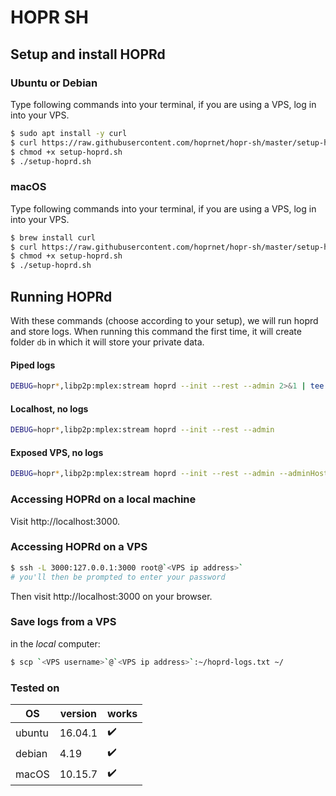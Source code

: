 # HOPR SH

## Setup and install HOPRd

### Ubuntu or Debian

Type following commands into your terminal, if you are using a VPS, log in into your VPS.

```bash
$ sudo apt install -y curl
$ curl https://raw.githubusercontent.com/hoprnet/hopr-sh/master/setup-hoprd.sh --output setup-hoprd.sh
$ chmod +x setup-hoprd.sh
$ ./setup-hoprd.sh
```

### macOS

Type following commands into your terminal, if you are using a VPS, log in into your VPS.

```bash
$ brew install curl
$ curl https://raw.githubusercontent.com/hoprnet/hopr-sh/master/setup-hoprd-macos.sh --output setup-hoprd.sh
$ chmod +x setup-hoprd.sh
$ ./setup-hoprd.sh
```

## Running HOPRd

With these commands (choose according to your setup), we will run hoprd and store logs. When running this command the first time, it will create folder `db` in which it will store your private data.

#### Piped logs
```bash
DEBUG=hopr*,libp2p:mplex:stream hoprd --init --rest --admin 2>&1 | tee hoprd-logs.txt
```
#### Localhost, no logs

```bash
DEBUG=hopr*,libp2p:mplex:stream hoprd --init --rest --admin
```
#### Exposed VPS, no logs

```bash
DEBUG=hopr*,libp2p:mplex:stream hoprd --init --rest --admin --adminHost 0.0.0.0
```

### Accessing HOPRd on a local machine

Visit http://localhost:3000.

### Accessing HOPRd on a VPS

```bash
$ ssh -L 3000:127.0.0.1:3000 root@`<VPS ip address>`
# you'll then be prompted to enter your password
```

Then visit http://localhost:3000 on your browser.

### Save logs from a VPS

in the _local_ computer:

```bash
$ scp `<VPS username>`@`<VPS ip address>`:~/hoprd-logs.txt ~/
```

### Tested on

| OS     | version | works |
| ------ | ------- | ----- |
| ubuntu | 16.04.1 | ✔️    |
| debian | 4.19    | ✔️    |
| macOS  | 10.15.7 | ✔️    |
